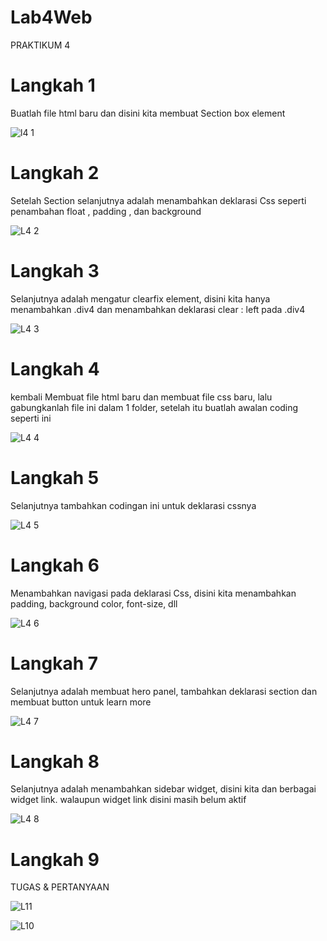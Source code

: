 # Lab4Web
PRAKTIKUM 4


# Langkah 1
Buatlah file html baru dan disini kita membuat Section box element

![l4 1](https://user-images.githubusercontent.com/81818405/115945182-b0c2fe80-a4e4-11eb-9d18-af50dddf0bc1.PNG)

# Langkah 2
Setelah Section selanjutnya adalah menambahkan deklarasi Css seperti penambahan float , padding , dan background

![L4 2](https://user-images.githubusercontent.com/81818405/115945214-d4864480-a4e4-11eb-9b5b-2e3d986def92.PNG)

# Langkah 3
Selanjutnya adalah mengatur clearfix element, disini kita hanya menambahkan .div4 dan menambahkan deklarasi clear : left pada .div4

![L4 3](https://user-images.githubusercontent.com/81818405/115945238-f5e73080-a4e4-11eb-906c-0274c07cd505.PNG)

# Langkah 4
kembali Membuat file html baru dan membuat file css baru, lalu gabungkanlah file ini dalam 1 folder, setelah itu buatlah awalan coding seperti ini

![L4 4](https://user-images.githubusercontent.com/81818405/115945259-144d2c00-a4e5-11eb-88d4-857cde504df3.PNG)

# Langkah 5
Selanjutnya tambahkan codingan ini untuk deklarasi cssnya

![L4 5](https://user-images.githubusercontent.com/81818405/115945281-3646ae80-a4e5-11eb-90aa-d7c46c451782.PNG)

# Langkah 6
Menambahkan navigasi pada deklarasi Css, disini kita menambahkan padding, background color, font-size, dll

![L4 6](https://user-images.githubusercontent.com/81818405/115945336-7574ff80-a4e5-11eb-87c3-7f4d9d0ad010.PNG)

# Langkah 7
Selanjutnya adalah membuat hero panel, tambahkan deklarasi section dan membuat button untuk learn more

![L4 7](https://user-images.githubusercontent.com/81818405/115945355-99384580-a4e5-11eb-9cc5-e763436c3c46.PNG)

# Langkah 8
Selanjutnya adalah menambahkan sidebar widget, disini kita
dan berbagai widget link. walaupun widget link disini masih belum aktif

![L4 8](https://user-images.githubusercontent.com/81818405/115945393-cedd2e80-a4e5-11eb-8bbe-30ca2e4516a0.PNG)

# Langkah 9



TUGAS & PERTANYAAN

![L11](https://user-images.githubusercontent.com/81818405/115946252-28475c80-a4ea-11eb-822f-a6165f7c36e9.PNG)


![L10](https://user-images.githubusercontent.com/81818405/115946207-e4ecee00-a4e9-11eb-83c7-070e74895975.PNG)


